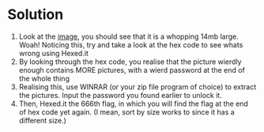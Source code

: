 # Solution
1. Look at the [image](./dist/DapperMonke.jpg), you should see that it is a whopping 14mb large. Woah! Noticing this, try and take a look at the hex code to see whats wrong using Hexed.it
2. By looking through the hex code, you realise that the picture wierdly enough contains MORE pictures, with a wierd password at the end of the whole thing
3. Realising this, use WINRAR (or your zip file program of choice) to extract the pictures. Input the password you found earlier to unlock it.
4. Then, Hexed.it the 666th flag, in which you will find the flag at the end of hex code yet again. (I mean, sort by size works to since it has a different size.)